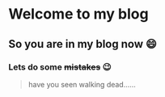 # Welcome to my blog
## So you are in my blog now :smile:
### Lets do some ~~mistakes~~ :wink:
> have you seen walking dead......

